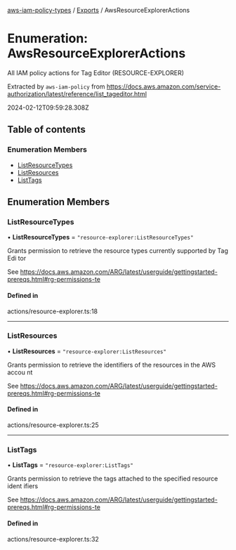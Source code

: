 [aws-iam-policy-types](../README.md) / [Exports](../modules.md) / AwsResourceExplorerActions

# Enumeration: AwsResourceExplorerActions

All IAM policy actions for Tag Editor (RESOURCE-EXPLORER)

Extracted by `aws-iam-policy` from
https://docs.aws.amazon.com/service-authorization/latest/reference/list_tageditor.html

2024-02-12T09:59:28.308Z

## Table of contents

### Enumeration Members

- [ListResourceTypes](AwsResourceExplorerActions.md#listresourcetypes)
- [ListResources](AwsResourceExplorerActions.md#listresources)
- [ListTags](AwsResourceExplorerActions.md#listtags)

## Enumeration Members

### ListResourceTypes

• **ListResourceTypes** = ``"resource-explorer:ListResourceTypes"``

Grants permission to retrieve the resource types currently supported by Tag Edi
tor

See https://docs.aws.amazon.com/ARG/latest/userguide/gettingstarted-prereqs.html#rg-permissions-te

#### Defined in

actions/resource-explorer.ts:18

___

### ListResources

• **ListResources** = ``"resource-explorer:ListResources"``

Grants permission to retrieve the identifiers of the resources in the AWS accou
nt

See https://docs.aws.amazon.com/ARG/latest/userguide/gettingstarted-prereqs.html#rg-permissions-te

#### Defined in

actions/resource-explorer.ts:25

___

### ListTags

• **ListTags** = ``"resource-explorer:ListTags"``

Grants permission to retrieve the tags attached to the specified resource ident
ifiers

See https://docs.aws.amazon.com/ARG/latest/userguide/gettingstarted-prereqs.html#rg-permissions-te

#### Defined in

actions/resource-explorer.ts:32
